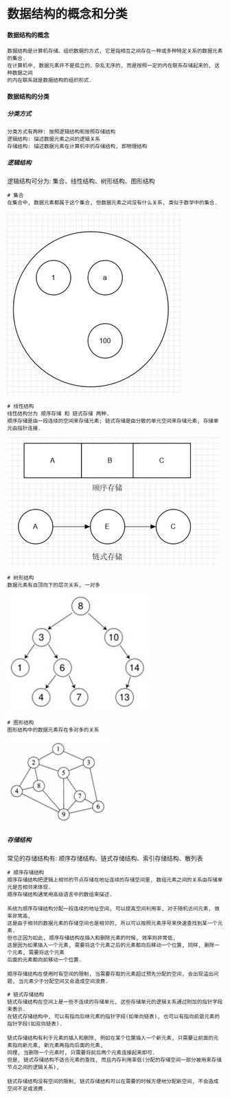 # 数据结构的概念和分类

#### 数据结构的概念
```
数据结构是计算机存储、组织数据的方式, 它是指相互之间存在一种或多种特定关系的数据元素的集合.
在计算机中, 数据元素并不是孤立的、杂乱无序的, 而是按照一定的内在联系存储起来的, 这种数据之间
的内在联系就是数据结构的组织形式.
```

#### 数据结构的分类
##### 分类方式
```
分类方式有两种: 按照逻辑结构和按照存储结构
逻辑结构: 描述数据元素之间的逻辑关系
存储结构: 描述数据元素在计算机中的存储结构, 即物理结构
```

##### 逻辑结构
逻辑结构可分为: 集合、线性结构、树形结构、图形结构  
```
# 集合
在集合中, 数据元素都属于这个集合, 但数据元素之间没有什么关系, 类似于数学中的集合.
``` 
![集合](https://raw.githubusercontent.com/duiying/img/master/集合.png)  

```
# 线性结构
线性结构分为 顺序存储 和 链式存储 两种.
顺序存储是由一段连续的空间来存储元素; 链式存储是由分散的单元空间来存储元素, 存储单元由指针连接.
```
![顺序链式存储](https://raw.githubusercontent.com/duiying/img/master/顺序链式存储.png)  

```
# 树形结构
数据元素有自顶向下的层次关系, 一对多
```
![树形结构](https://raw.githubusercontent.com/duiying/img/master/树形结构.png)  

```
# 图形结构
图形结构中的数据元素存在多对多的关系
```
![图形结构](https://raw.githubusercontent.com/duiying/img/master/图形结构.png)  

##### 存储结构
常见的存储结构有: 顺序存储结构、链式存储结构、索引存储结构、散列表  
```
# 顺序存储结构
顺序存储结构把逻辑上相邻的节点存储在地址连续的存储空间里, 数组元素之间的关系由存储单元是否相邻来体现.
顺序存储结构通常用高级语言中的数组来描述.

系统为顺序存储结构分配一段连续的地址空间, 可以提高空间利用率, 对于随机访问元素, 效率非常高, 
这是由于相邻的数据元素的存储空间也是相邻的, 所以可以按照元素序号来快速查找到某一个元素.
但也正因为如此, 顺序存储结构在插入和删除元素的时候, 效率则非常低,
这是因为如果插入一个元素, 需要将这个元素之后的元素都向后移动一个位置, 同样, 删除一个元素, 需要将这个元素
后面的元素都向前移动一个位置.

顺序存储结构在使用时有空间的限制, 当需要存取的元素超过预先分配的空间, 会出现溢出问题, 当元素少于分配空间又会造成空间浪费.
```

```
# 链式存储结构
链式存储结构在空间上是一些不连续的存储单元, 这些存储单元的逻辑关系通过附加的指针字段来表示.
在链式存储结构中, 可以有指向后继元素的指针字段(如单向链表), 也可以有指向前驱元素的指针字段(如双向链表).

链式存储结构有利于元素的插入和删除, 例如在某个位置插入一个新元素, 只需要让前面的元素指向新元素, 新元素再指向后面的元素,
同理, 当删除一个元素时, 只需要将前后两个元素连接起来即可.
但是, 链式存储结构不适合元素的查找, 而且内存利用率低(分配的存储空间一部分被用来存储节点之间的逻辑关系),

链式存储结构没有空间的限制, 链式存储结构可以在需要的时候方便地分配新空间, 不会造成空间不足或浪费.
```


